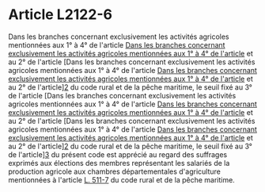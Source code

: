 # Article L2122-6

Dans les branches concernant exclusivement les activités agricoles mentionnées aux 1° à 4° de l'article [Dans les branches concernant exclusivement les activités agricoles mentionnées aux 1° à 4° de l'article][1] et au 2° de l'article [Dans les branches concernant exclusivement les activités agricoles mentionnées aux 1° à 4° de l'article [Dans les branches concernant exclusivement les activités agricoles mentionnées aux 1° à 4° de l'article][1] et au 2° de l'article][2] du code rural et de la pêche maritime, le seuil fixé au 3° de l'article [Dans les branches concernant exclusivement les activités agricoles mentionnées aux 1° à 4° de l'article [Dans les branches concernant exclusivement les activités agricoles mentionnées aux 1° à 4° de l'article][1] et au 2° de l'article [Dans les branches concernant exclusivement les activités agricoles mentionnées aux 1° à 4° de l'article [Dans les branches concernant exclusivement les activités agricoles mentionnées aux 1° à 4° de l'article][1] et au 2° de l'article][2] du code rural et de la pêche maritime, le seuil fixé au 3° de l'article][3] du présent code est apprécié au regard des suffrages exprimés aux élections des membres représentant les salariés de la production agricole aux chambres départementales d'agriculture mentionnées à l'article [L. 511-7][4] du code rural et de la pêche maritime.

 [1]: /affichCodeArticle.do?cidTexte=LEGITEXT000006071367&idArticle=LEGIARTI000006585193&dateTexte=&categorieLien=cid
 [2]: /affichCodeArticle.do?cidTexte=LEGITEXT000006071367&idArticle=LEGIARTI000006585223&dateTexte=&categorieLien=cid
 [3]: /affichCodeArticle.do?cidTexte=LEGITEXT000006072050&idArticle=LEGIARTI000019347598&dateTexte=&categorieLien=cid
 [4]: /affichCodeArticle.do?cidTexte=LEGITEXT000006071367&idArticle=LEGIARTI000006584171&dateTexte=&categorieLien=cid